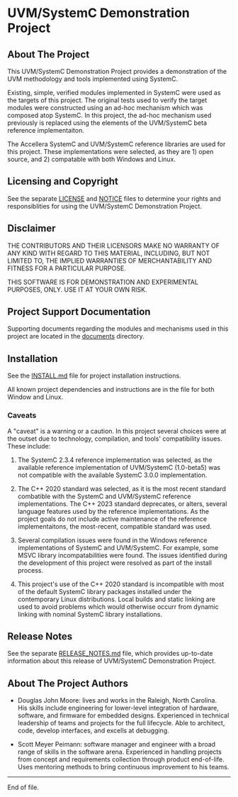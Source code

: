 
UVM/SystemC Demonstration Project
=================================

About The Project
-----------------

This UVM/SystemC Demonstration Project provides a demonstration of 
the UVM methodology and tools implemented using SystemC.

Existing, simple, verified modules implemented in SystemC were used
as the targets of this project.  The original tests used to verify
the target modules were constructed using an ad-hoc mechanism which
was composed atop SystemC.  In this project, the ad-hoc mechanism
used previously is replaced using the elements of the UVM/SystemC
beta reference implementaiton.

The Accellera SystemC and UVM/SystemC reference libraries are used
for this project.  These implementations were selected, as they
are 1) open source, and 2) compatable with both Windows and Linux.


Licensing and Copyright
-----------------------

See the separate [LICENSE](LICENSE) and [NOTICE](NOTICE)
files to determine your rights and responsiblities for using the
UVM/SystemC Demonstration Project.


Disclaimer
----------

THE CONTRIBUTORS AND THEIR LICENSORS MAKE NO WARRANTY OF ANY KIND
WITH REGARD TO THIS MATERIAL, INCLUDING, BUT NOT LIMITED TO, THE
IMPLIED WARRANTIES OF MERCHANTABILITY AND FITNESS FOR A PARTICULAR
PURPOSE.

THIS SOFTWARE IS FOR DEMONSTRATION AND EXPERIMENTAL PURPOSES, ONLY.
USE IT AT YOUR OWN RISK.


Project Support Documentation
-----------------------------

Supporting documents regarding the modules and mechanisms used in
this project are located in the [documents](/documents/INDEX.md)
directory.


Installation
------------

See the [INSTALL.md](INSTALL.md) file for project installation
instructions.  

All known project dependencies and instructions are in the
file for both Window and Linux.

### Caveats

A "caveat" is a warning or a caution.  In this project several
choices were at the outset due to technology, compilation, and
tools' compatibility issues.  These include:

1. The SystemC 2.3.4 reference implementation was selected, as the
available reference implementation of UVM/SystemC (1.0-beta5) was not
compatible with the available SystemC 3.0.0 implementation.

2. The C++ 2020 standard was selected, as it is the most recent
standard combatible with the SystemC and UVM/SystemC reference
implementations.  The C++ 2023 standard deprecates, or alters,
several language features used by the reference implementations.
As the project goals do not include active maintenance of the
reference implementaitons, the most-recent, compatible standard
was used.

3. Several compilation issues were found in the Windows reference
implementations of SystemC and UVM/SystemC.  For example, some MSVC
library incompatabilities were found.  The issues identified during
the development of this project were resolved as part of the install
process.

4. This project's use of the C++ 2020 standard is incompatible with
most of the default SystemC library packages installed under the
contemporary Linux distributions.  Local builds and static linking
are used to avoid problems which would otherwise occurr from
dynamic linking with nominal SystemC library installations.


Release Notes
-------------

See the separate [RELEASE_NOTES.md](RELEASE_NOTES.md) file, which
provides up-to-date information about this release of UVM/SystemC
Demonstration Project.


About The Project Authors
-------------------------

* Douglas John Moore: lives and works in the Raleigh, North Carolina.  
His skills include engineering for lower-level integration of 
hardware, software, and firmware for embedded designs.
Experienced in technical leadership of teams and projects for the
full lifecycle. Able to architect, code, develop interfaces, and
excells at debugging.

* Scott Meyer Peimann: software manager and engineer with a broad
range of skills in the software arena.  Experienced in handling
projects from concept and requirements collection through product
end-of-life.  Uses mentoring methods to bring continuous improvement
to his teams.


---

End of file.